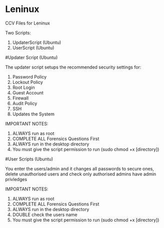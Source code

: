# Leninux
CCV Files for Leninux

Two Scripts:

1) UpdaterScript (Ubuntu)
2) UserScript (Ubuntu)

#Updater Script (Ubuntu)

The updater script setups the recommended security settings for:

1) Password Policy
2) Lockout Policy
3) Root Login
4) Guest Account
5) Firewall
6) Audit Policy
7) SSH
8) Updates the System

IMPORTANT NOTES:

1) ALWAYS run as root
2) COMPLETE ALL Forensics Questions First
3) ALWAYS run in the desktop directory
4) You must give the script permission to run (sudo chmod +x [directory])

#User Scripts (Ubuntu)

You enter the users/admin and it changes all passwords to secure ones, delete unauthorised users and check only authorised admins have admin privledges 

IMPORTANT NOTES:

1) ALWAYS run as root
2) COMPLETE ALL Forensics Questions First
3) ALWAYS run in the desktop directory
4) DOUBLE check the users name
5) You must give the script permission to run (sudo chmod +x [directory])
